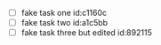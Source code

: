 - [ ] fake task one id:c1160c
- [ ] fake task  two id:a1c5bb
- [ ] fake task three but edited id:892115
